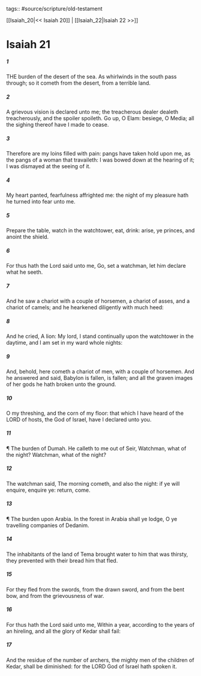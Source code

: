 tags:: #source/scripture/old-testament

[[Isaiah_20|<< Isaiah 20]] | [[Isaiah_22|Isaiah 22 >>]]

# Isaiah 21

##### 1

THE burden of the desert of the sea. As whirlwinds in the south pass through; so it cometh from the desert, from a terrible land.

##### 2

A grievous vision is declared unto me; the treacherous dealer dealeth treacherously, and the spoiler spoileth. Go up, O Elam: besiege, O Media; all the sighing thereof have I made to cease.

##### 3

Therefore are my loins filled with pain: pangs have taken hold upon me, as the pangs of a woman that travaileth: I was bowed down at the hearing of it; I was dismayed at the seeing of it.

##### 4

My heart panted, fearfulness affrighted me: the night of my pleasure hath he turned into fear unto me.

##### 5

Prepare the table, watch in the watchtower, eat, drink: arise, ye princes, and anoint the shield.

##### 6

For thus hath the Lord said unto me, Go, set a watchman, let him declare what he seeth.

##### 7

And he saw a chariot with a couple of horsemen, a chariot of asses, and a chariot of camels; and he hearkened diligently with much heed:

##### 8

And he cried, A lion: My lord, I stand continually upon the watchtower in the daytime, and I am set in my ward whole nights:

##### 9

And, behold, here cometh a chariot of men, with a couple of horsemen. And he answered and said, Babylon is fallen, is fallen; and all the graven images of her gods he hath broken unto the ground.

##### 10

O my threshing, and the corn of my floor: that which I have heard of the LORD of hosts, the God of Israel, have I declared unto you.

##### 11

¶ The burden of Dumah. He calleth to me out of Seir, Watchman, what of the night? Watchman, what of the night?

##### 12

The watchman said, The morning cometh, and also the night: if ye will enquire, enquire ye: return, come.

##### 13

¶ The burden upon Arabia. In the forest in Arabia shall ye lodge, O ye travelling companies of Dedanim.

##### 14

The inhabitants of the land of Tema brought water to him that was thirsty, they prevented with their bread him that fled.

##### 15

For they fled from the swords, from the drawn sword, and from the bent bow, and from the grievousness of war.

##### 16

For thus hath the Lord said unto me, Within a year, according to the years of an hireling, and all the glory of Kedar shall fail:

##### 17

And the residue of the number of archers, the mighty men of the children of Kedar, shall be diminished: for the LORD God of Israel hath spoken it.
